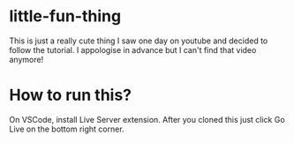 # little-fun-thing
This is just a really cute thing I saw one day on youtube and decided to follow the tutorial.
I appologise in advance but I can't find that video anymore!

# How to run this?
On VSCode, install Live Server extension. After you cloned this just click Go Live on the bottom right corner.
